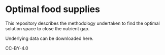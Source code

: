 # Optimal food supplies

This repository describes the methodology undertaken to find the optimal solution space to close the nutrient gap. 

Underlying data can be downloaded here.


CC-BY-4.0
